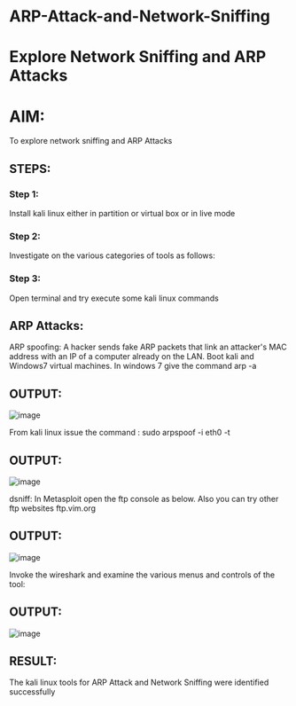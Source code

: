# ARP-Attack-and-Network-Sniffing
# Explore Network Sniffing and ARP Attacks

# AIM:

To explore network sniffing and ARP Attacks

## STEPS:

### Step 1:

Install kali linux either in partition or virtual box or in live mode

### Step 2:

Investigate on the various categories of tools as follows:


### Step 3:
Open terminal and try execute some kali linux commands

## ARP Attacks:  
ARP spoofing: A hacker sends fake ARP packets that link an attacker's MAC address with an IP of a computer already on the LAN. 
Boot kali and Windows7 virtual machines.
In windows 7 give the command arp -a
## OUTPUT:
![image](https://github.com/R-Guruprasad/ARP-Attack-and-Network-Sniffing/assets/119390308/54621280-8467-4238-91b0-2f5765f56741)

From kali linux issue the command :
sudo arpspoof -i eth0 -t <target system> <gateway>
## OUTPUT:
![image](https://github.com/R-Guruprasad/ARP-Attack-and-Network-Sniffing/assets/119390308/b5863439-8961-4b2b-823c-ea357d6efaf5)

 dsniff:
 In Metasploit open the ftp console as below. Also you can try other ftp websites ftp.vim.org
## OUTPUT:
![image](https://github.com/R-Guruprasad/ARP-Attack-and-Network-Sniffing/assets/119390308/e1f40f91-3159-4fa3-aaa6-62bd56b48b17)

Invoke the wireshark and examine the various menus  and controls of the tool:
## OUTPUT:

![image](https://github.com/R-Guruprasad/ARP-Attack-and-Network-Sniffing/assets/119390308/eb8a711a-807d-42fd-b6fb-a56a6422b711)

## RESULT:
The kali linux tools for ARP Attack and Network Sniffing were identified successfully

